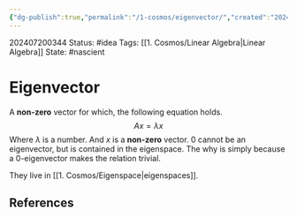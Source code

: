 ```yaml
---
{"dg-publish":true,"permalink":"/1-cosmos/eigenvector/","created":"2024-08-31T23:47:14.995-04:00","updated":"2024-07-20T03:44:55.477-04:00"}
---
```


202407200344
Status: #idea
Tags: [[1. Cosmos/Linear Algebra\|Linear Algebra]]
State: #nascient
# Eigenvector
A **non-zero** vector for which, the following equation holds.
$$ Ax = \lambda x$$
Where $\lambda$ is a number. And $x$ is a **non-zero** vector. 
0 cannot be an eigenvector, but is contained in the eigenspace.
The why is simply because a 0-eigenvector makes the relation trivial.

They live in [[1. Cosmos/Eigenspace\|eigenspaces]].



## References




